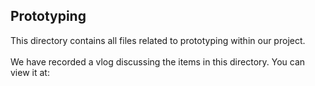 <h2>Prototyping</h2>
This directory contains all files related to prototyping within our project.
<br/>
<br/>
We have recorded a vlog discussing the items in this directory. You can view it at:
